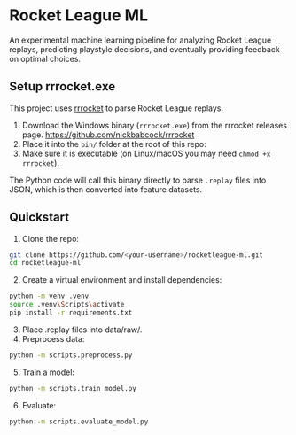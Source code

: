 # Rocket League ML

An experimental machine learning pipeline for analyzing Rocket League replays, predicting playstyle decisions, and eventually providing feedback on optimal choices.

## Setup rrrocket.exe

This project uses [rrrocket](https://github.com/SaltieRL/rrrocket) to parse Rocket League replays.

1. Download the Windows binary (`rrrocket.exe`) from the rrrocket releases page.
   https://github.com/nickbabcock/rrrocket
2. Place it into the `bin/` folder at the root of this repo:
3. Make sure it is executable (on Linux/macOS you may need `chmod +x rrrocket`).

The Python code will call this binary directly to parse `.replay` files into JSON, which is then converted into feature datasets.

## Quickstart

1. Clone the repo:

```bash
git clone https://github.com/<your-username>/rocketleague-ml.git
cd rocketleague-ml
```

2. Create a virtual environment and install dependencies:

```bash
python -m venv .venv
source .venv\Scripts\activate
pip install -r requirements.txt
```

3. Place .replay files into data/raw/.
4. Preprocess data:

```bash
python -m scripts.preprocess.py
```

5. Train a model:

```bash
python -m scripts.train_model.py
```

6. Evaluate:

```bash
python -m scripts.evaluate_model.py
```
